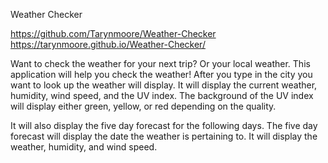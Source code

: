 Weather Checker 

https://github.com/Tarynmoore/Weather-Checker
https://tarynmoore.github.io/Weather-Checker/

Want to check the weather for your next trip? Or your local weather. 
This application will help you check the weather! 
After you type in the city you want to look up the weather will display. 
It will display the current weather, humidity, wind speed, and the UV index. 
The background of the UV index will display either green, yellow, or red depending on the quality. 

It will also display the five day forecast for the following days. 
The five day forecast will display the date the weather is pertaining to. 
It will display the weather, humidity, and wind speed. 

